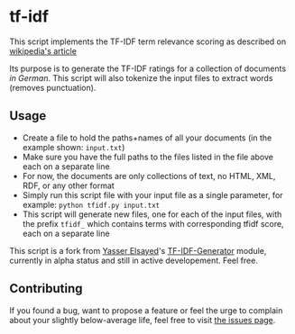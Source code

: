 # tf-idf

This script implements the TF-IDF term relevance scoring as described on [wikipedia's article](http://en.wikipedia.org/wiki/Tf–idf)

Its purpose is to generate the TF-IDF ratings for a collection of documents *in German*. This script will also tokenize the input files to extract words (removes punctuation).

## Usage
- Create a file to hold the paths+names of all your documents (in the example shown: `input.txt`)
- Make sure you have the full paths to the files listed in the file above each on a separate line
- For now, the documents are only collections of text, no HTML, XML, RDF, or any other format
- Simply run this script file with your input file as a single parameter, for example:
```python tfidf.py input.txt```
- This script will generate new files, one for each of the input files, with the prefix `tfidf_` which contains terms with corresponding tfidf score, each on a separate line

This script is a fork from [Yasser Elsayed](https://github.com/yebrahim/)'s [TF-IDF-Generator](https://github.com/yebrahim/TF-IDF-Generator) module, currently in alpha status and still in active developement. Feel free.

## Contributing

If you found a bug, want to propose a feature or feel the urge to complain about your slightly below-average life, feel free to visit [the issues page](https://github.com/juliuste/tf-idf/issues).